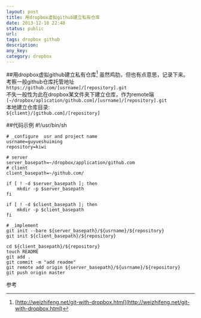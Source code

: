 ```yaml
---
layout: post
title: 用dropbox虚拟github建立私有仓库
date: 2013-12-18 22:48
status: public
url:
tags: dropbox github
description: 
any_key:
category: dropbox
---
```


##用dropbox虚拟github建立私有仓库[^1]
虽然鸡肋，但也有点意思，记录下来。   
考察一般github仓库托管地址  `https://github.com/[usrname]/[repository].git`   
不失一般性为此在dropbox某文件夹下建立仓库，作为remote端       
 `[~/dropbox/aplication/github.com]/[usrname]/[repository].git`     
本地建立仓库目录:    
`${client}/[github.com]/[repository]`

##代码示例
    #!/usr/bin/sh

    # _configure  usr and project name
    usrname=guyueshuiming     
    repository=kiwi 

    # server
    server_basepath=~/dropbox/application/github.com
    # client
    client_basepath=~/github.com/
    
    if [ ! -d $server_basepath ]; then
        mkdir -p $server_basepath
    fi
    
    if [ ! -d $client_basepath ]; then
        mkdir -p $client_basepath
    fi
    
    # _implement
    git init --bare ${server_basepath}/${usrname}/${repository}
    git init ${client_basepath}/${repository}
    
    cd ${client_basepath}/${repository}
    touch README
    git add .
    git commit -m "add readme"
    git remote add origin ${server_basepath}/${usrname}/${repository}
    git push origin master
    
参考
[^1]: [http://weizhifeng.net/git-with-dropbox.html](http://weizhifeng.net/git-with-dropbox.html)
